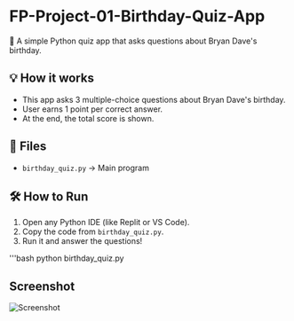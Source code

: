 # FP-Project-01-Birthday-Quiz-App

🧁 A simple Python quiz app that asks questions about Bryan Dave's birthday.

## 💡 How it works

- This app asks 3 multiple-choice questions about Bryan Dave's birthday.
- User earns 1 point per correct answer.
- At the end, the total score is shown.

## 📂 Files

- `birthday_quiz.py` → Main program

## 🛠️ How to Run

1. Open any Python IDE (like Replit or VS Code).
2. Copy the code from `birthday_quiz.py`.
3. Run it and answer the questions!

'''bash
python birthday_quiz.py


## Screenshot
![Screenshot](screenshot.png)


